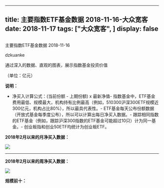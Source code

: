 
---
title:   主要指数ETF基金数据 2018-11-16-大众宽客
date: 2018-11-17
tags: ["大众宽客", ]
display: false
---


## 



主要指数ETF基金数据 2018-11-16




dzkuanke




通过深入的数据、直观的图表，展示指数基金投资价值


（单位：亿元）



**说明：**
- 净买入计算公式：(当前份额 - 上期份额) x 最新净值- 指数基金中，ETF基金费用最低、规模最大，机构持有比例最高（例如，510300沪深300ETF规模近300亿元，机构占比80%），所以最具代表性。- ETF基金每天公布份额数据（开放式基金每季度公布），所以可以计算出每日净买入数据。- 跟踪相同指数的ETF基金（例如，跟踪沪深300指数的ETF基金可能超过10只）计为同一基金。- 创业板指和创业50ETF均统计为创业板ETF。


**2018年2月以来的月净买入数据：**

<img class="" data-copyright="0" data-ratio="0.6" data-s="300,640" src="https://mmbiz.qpic.cn/mmbiz_png/PKw3FQPmhIgraCwd5VOT9N9yWbuJ2MJlzFc4ia4bOeKMl0EYEGmVt6via2zYpp2S7BhmA8v7lp613VasUuVHeOMg/640?wx_fmt=png" data-type="png" data-w="2000" style=""/>

****

**2018年2月以来的周净买入数据：**

<img class="" data-copyright="0" data-ratio="0.6" data-s="300,640" src="https://mmbiz.qpic.cn/mmbiz_png/PKw3FQPmhIgraCwd5VOT9N9yWbuJ2MJlVXj8dOD6RKIMbqMd7ZLT9z9dUQZ44vJupCwCDkic3dwkwtw4KknRZHQ/640?wx_fmt=png" data-type="png" data-w="2000" style=""/>



**规模前十：**










